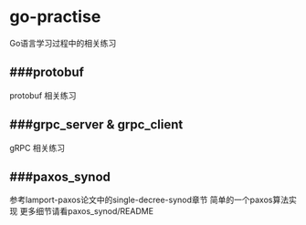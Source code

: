 # go-practise
Go语言学习过程中的相关练习

###protobuf
-------------------
protobuf 相关练习

###grpc_server & grpc_client
-------------------
gRPC 相关练习

###paxos_synod
-------------------
参考lamport-paxos论文中的single-decree-synod章节
简单的一个paxos算法实现
更多细节请看paxos_synod/README